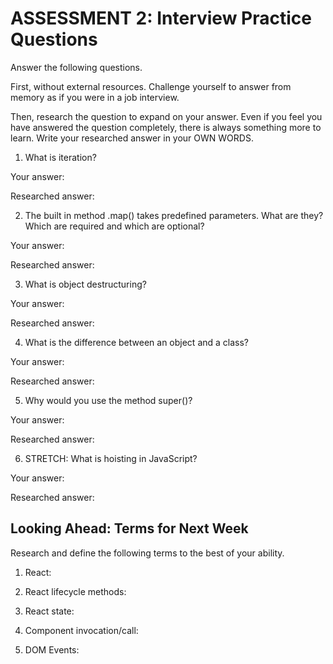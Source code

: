# ASSESSMENT 2: Interview Practice Questions

Answer the following questions.

First, without external resources. Challenge yourself to answer from memory as if you were in a job interview.

Then, research the question to expand on your answer. Even if you feel you have answered the question completely, there is always something more to learn. Write your researched answer in your OWN WORDS.

1. What is iteration?

  Your answer:

  Researched answer:



2. The built in method .map() takes predefined parameters. What are they? Which are required and which are optional?

  Your answer:

  Researched answer:



3. What is object destructuring?

  Your answer:

  Researched answer:



4. What is the difference between an object and a class?

  Your answer:

  Researched answer:



5. Why would you use the method super()?

  Your answer:

  Researched answer:



6. STRETCH: What is hoisting in JavaScript?

  Your answer:

  Researched answer:



## Looking Ahead: Terms for Next Week

Research and define the following terms to the best of your ability.

1. React:

2. React lifecycle methods:

3. React state:

4. Component invocation/call:

5. DOM Events:
